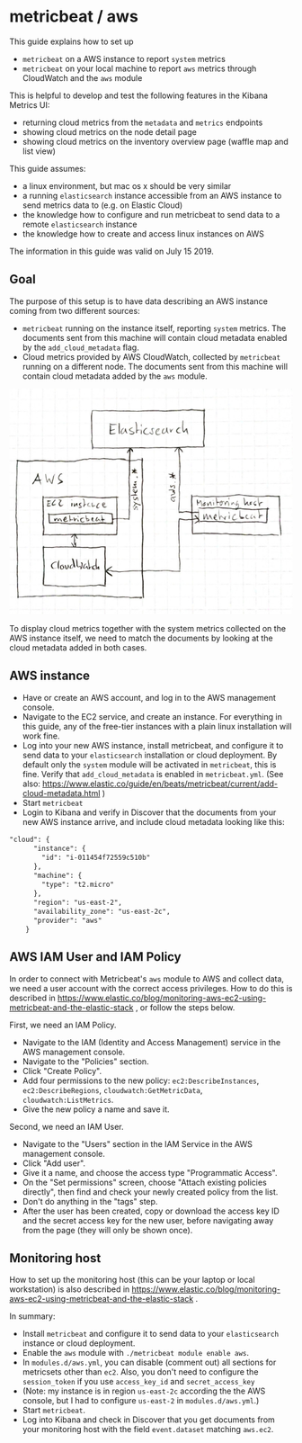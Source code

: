 # metricbeat / aws

This guide explains how to set up
* `metricbeat` on a AWS instance to report `system` metrics
* `metricbeat` on your local machine to report `aws` metrics through CloudWatch and the `aws` module

This is helpful to develop and test the following features in the Kibana Metrics UI:
* returning cloud metrics from the `metadata` and `metrics` endpoints
* showing cloud metrics on the node detail page
* showing cloud metrics on the inventory overview page (waffle map and list view)

This guide assumes:
* a linux environment, but mac os x should be very similar
* a running `elasticsearch` instance accessible from an AWS instance to send metrics data to (e.g. on Elastic Cloud)
* the knowledge how to configure and run metricbeat to send data to a remote `elasticsearch` instance
* the knowledge how to create and access linux instances on AWS

The information in this guide was valid on July 15 2019.

## Goal

The purpose of this setup is to have data describing an AWS instance coming from two different sources:
- `metricbeat` running on the instance itself, reporting `system` metrics. The documents sent from this machine will contain cloud metadata enabled by the `add_cloud_metadata` flag.
- Cloud metrics provided by AWS CloudWatch, collected by `metricbeat` running on a different node. The documents sent from this machine will contain cloud metadata added by the `aws` module.

![AWS metricbeat setup](../assets/infra_metricbeat_aws.jpg)

To display cloud metrics together with the system metrics collected on the AWS instance itself, we need to match the documents by looking at the cloud metadata added in both cases.

## AWS instance

- Have or create an AWS account, and log in to the AWS management console.
- Navigate to the EC2 service, and create an instance. For everything in this guide, any of the free-tier instances with a plain linux installation will work fine.
- Log into your new AWS instance, install metricbeat, and configure it to send data to your `elasticsearch` installation or cloud deployment. By default only the `system` module will be activated in `metricbeat`, this is fine. Verify that `add_cloud_metadata` is enabled in `metricbeat.yml`. (See also: https://www.elastic.co/guide/en/beats/metricbeat/current/add-cloud-metadata.html )
- Start `metricbeat`
- Login to Kibana and verify in Discover that the documents from your new AWS instance arrive, and include cloud metadata looking like this:
```
"cloud": {
      "instance": {
        "id": "i-011454f72559c510b"
      },
      "machine": {
        "type": "t2.micro"
      },
      "region": "us-east-2",
      "availability_zone": "us-east-2c",
      "provider": "aws"
    }
```

## AWS IAM User and IAM Policy

In order to connect with Metricbeat's `aws` module to AWS and collect data, we need a user account with the correct access privileges. How to do this is described in https://www.elastic.co/blog/monitoring-aws-ec2-using-metricbeat-and-the-elastic-stack , or follow the steps below.

First, we need an IAM Policy.

- Navigate to the IAM (Identity and Access Management) service in the AWS management console.
- Navigate to the "Policies" section.
- Click "Create Policy".
- Add four permissions to the new policy: `ec2:DescribeInstances`, `ec2:DescribeRegions`, `cloudwatch:GetMetricData`, `cloudwatch:ListMetrics`.
- Give the new policy a name and save it.

Second, we need an IAM User.

- Navigate to the "Users" section in the IAM Service in the AWS management console.
- Click "Add user".
- Give it a name, and choose the access type "Programmatic Access".
- On the "Set permissions" screen, choose "Attach existing policies directly", then find and check your newly created policy from the list.
- Don't do anything in the "tags" step.
- After the user has been created, copy or download the access key ID and the secret access key for the new user, before navigating away from the page (they will only be shown once).

## Monitoring host

How to set up the monitoring host (this can be your laptop or local workstation) is also described in https://www.elastic.co/blog/monitoring-aws-ec2-using-metricbeat-and-the-elastic-stack .

In summary:

- Install `metricbeat` and configure it to send data to your `elasticsearch` instance or cloud deployment.
- Enable the `aws` module with `./metricbeat module enable aws`.
- In `modules.d/aws.yml`, you can disable (comment out) all sections for metricsets other than `ec2`. Also, you don't need to configure the `session_token` if you use `access_key_id` and `secret_access_key`
- (Note: my instance is in region `us-east-2c` according the the AWS console, but I had to configure `us-east-2` in `modules.d/aws.yml`.)
- Start `metricbeat`.
- Log into Kibana and check in Discover that you get documents from your monitoring host with the field `event.dataset` matching `aws.ec2`.


